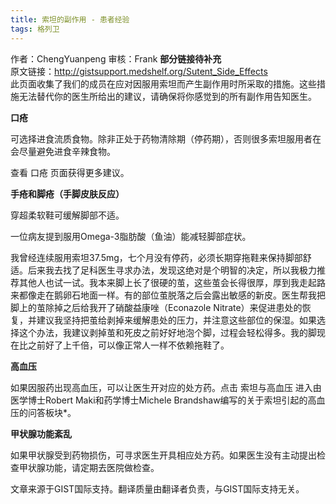 ```yaml
---
title: 索坦的副作用 - 患者经验
tags: 格列卫
---
```


作者：ChengYuanpeng 审核：Frank **部分链接待补充**<br />
原文链接：http://gistsupport.medshelf.org/Sutent_Side_Effects<br />
此页面收集了我们的成员在应对因服用索坦而产生副作用时所采取的措施。这些措施无法替代你的医生所给出的建议，请确保将你感觉到的所有副作用告知医生。

**口疮**

可选择进食流质食物。除非正处于药物清除期（停药期），否则很多索坦服用者在会尽量避免进食辛辣食物。

查看 口疮 页面获得更多建议。

**手疮和脚疮（手脚皮肤反应）**

穿超柔软鞋可缓解脚部不适。

一位病友提到服用Omega-3脂肪酸（鱼油）能减轻脚部症状。

我曾经连续服用索坦37.5mg，七个月没有停药，必须长期穿拖鞋来保持脚部舒适。后来我去找了足科医生寻求办法，发现这绝对是个明智的决定，所以我极力推荐其他人也试一试。我本来脚上长了很硬的茧，这些茧会长得很厚，厚到我走起路来都像走在鹅卵石地面一样。有的部位茧脱落之后会露出敏感的新皮。医生帮我把脚上的茧除掉之后给我开了硝酸益康唑（Econazole Nitrate）来促进患处的恢复，并建议我坚持把茧给剥掉来缓解患处的压力，并注意这些部位的保湿。如果选择这个办法，我建议剥掉茧和死皮之前好好地泡个脚，过程会轻松得多。我的脚现在比之前好了上千倍，可以像正常人一样不依赖拖鞋了。

**高血压**

如果因服药出现高血压，可以让医生开对应的处方药。点击 索坦与高血压 进入由医学博士Robert Maki和药学博士Michele Brandshaw编写的关于索坦引起的高血压的问答板块*。

**甲状腺功能紊乱**

如果甲状腺受到药物损伤，可寻求医生开具相应处方药。如果医生没有主动提出检查甲状腺功能，请定期去医院做检查。

文章来源于GIST国际支持。翻译质量由翻译者负责，与GIST国际支持无关。

